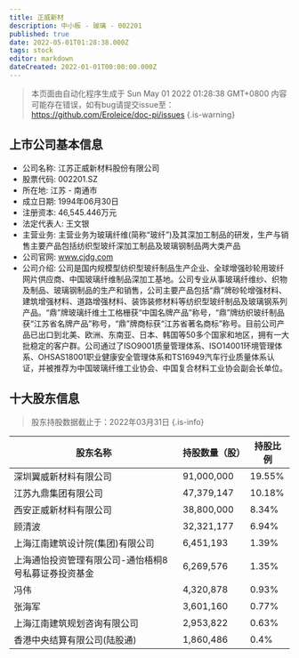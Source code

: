 ```yaml
---
title: 正威新材
description: 中小板 - 玻璃 - 002201
published: true
date: 2022-05-01T01:28:38.000Z
tags: stock
editor: markdown
dateCreated: 2022-01-01T00:00:00.000Z
---
```


> 本页面由自动化程序生成于 Sun May 01 2022 01:28:38 GMT+0800
> 内容可能存在错误，如有bug请提交issue至：https://github.com/Eroleice/doc-pi/issues
{.is-warning}

## 上市公司基本信息
- 公司名称: 江苏正威新材料股份有限公司
- 股票代码: 002201.SZ
- 所在地: 江苏 - 南通市
- 成立日期: 1994年06月30日
- 注册资本: 46,545.446万元
- 法定代表人: 王文银
- 主营业务: 主营业务为玻璃纤维(简称“玻纤”)及其深加工制品的研发，生产与销售主要产品包括纺织型玻纤深加工制品及玻璃钢制品两大类产品
- 公司官网: www.cjdg.com
- 公司介绍: 公司是国内规模型纺织型玻纤制品生产企业、全球增强砂轮用玻纤网片供应商、中国玻璃纤维制品深加工基地。公司专业从事玻璃纤维纱、织物及制品、玻璃钢制品的生产和销售，公司主要产品包括“鼎”牌砂轮增强材料、建筑增强材料、道路增强材料、装饰装修材料等纺织型玻纤制品及玻璃钢系列产品。“鼎”牌玻璃纤维土工格栅获“中国名牌产品”称号，“鼎”牌纺织玻纤制品获“江苏省名牌产品”称号，“鼎”牌商标获“江苏省著名商标”称号。目前公司产品已出口到北美、欧洲、东南亚、日本、韩国等50多个国家和地区，拥有一大批稳定的客户群。公司通过了ISO9001质量管理体系、ISO14001环境管理体系、OHSAS18001职业健康安全管理体系和TS16949汽车行业质量体系认证，并被推荐为中国玻璃纤维工业协会、中国复合材料工业协会副会长单位。


## 十大股东信息
> 股东持股数据截止于：2022年03月31日
{.is-info}

| 股东名称 | 持股数量（股） | 持股比例 |
| --- | --- | --- |
| 深圳翼威新材料有限公司 | 91,000,000 | 19.55% |
| 江苏九鼎集团有限公司 | 47,379,147 | 10.18% |
| 西安正威新材料有限公司 | 38,800,000 | 8.34% |
| 顾清波 | 32,321,177 | 6.94% |
| 上海江南建筑设计院(集团)有限公司 | 6,451,193 | 1.39% |
| 上海通怡投资管理有限公司-通怡梧桐8号私募证券投资基金 | 6,269,576 | 1.35% |
| 冯伟 | 4,320,878 | 0.93% |
| 张海军 | 3,601,160 | 0.77% |
| 上海江南建筑规划咨询有限公司 | 2,953,822 | 0.63% |
| 香港中央结算有限公司(陆股通) | 1,860,486 | 0.4% |




